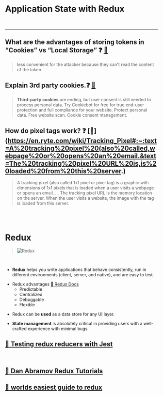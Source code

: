 # Application State with Redux

<br>
<hr>

## What are the advantages of storing tokens in “Cookies” vs “Local Storage” ❓ [📁](https://dev.to/cotter/localstorage-vs-cookies-all-you-need-to-know-about-storing-jwt-tokens-securely-in-the-front-end-15id)

> less convenient for the attacker because they can't read the content of the token

## Explain 3rd party cookies.❓ [📁](https://www.cookiebot.com/en/google-third-party-cookies/?gclid=CjwKCAjw49qKBhAoEiwAHQVTo2-uIcKK5mhREUYxWSkT3jEubyndsfDN0ri820CZaXWRF_O2NxP7RhoCM0cQAvD_BwE)

> **Third-party cookies** are ending, but user consent is still needed to process personal data. Try Cookiebot for free for true end-user protection and full compliance for your website. Protect personal data. Free website scan. Cookie consent management.

## How do pixel tags work? ❓ [📁](https://en.ryte.com/wiki/Tracking_Pixel#:~:text=A%20tracking%20pixel%20(also%20called,webpage%20or%20opens%20an%20email.&text=The%20tracking%20pixel%20URL%20is,is%20loaded%20from%20this%20server.)

> A tracking pixel (also called 1x1 pixel or pixel tag) is a graphic with dimensions of 1x1 pixels that is loaded when a user visits a webpage or opens an email. ... The tracking pixel URL is the memory location on the server. When the user visits a website, the image with the tag is loaded from this server.

<br>
<br>

# Redux

> ![Redux](https://labs.tadigital.com/wp-content/uploads/2020/04/getting-started-with-redux-1096x453.png)

<br>

- **Redux** helps you write applications that behave consistently, run in different environments (client, server, and native), and are easy to test.

* Redux advantages [📌 Redux Docs ](https://redux.js.org/)
  - Predictable
  - Centralized
  - Debuggable
  - Flexible

- Redux can be **used** as a data store for any UI layer.

- **State management** is absolutely critical in providing users with a well-crafted experience with minimal bugs.

## [📌 Testing redux reducers with Jest ](https://medium.com/@netxm/testing-redux-reducers-with-jest-6653abbfe3e1) <br>

<br>

## [📌 Dan Abramov Redux Tutorials ](https://egghead.io/courses/fundamentals-of-redux-course-from-dan-abramov-bd5cc867) <br>

## [📌 worlds easiest guide to redux ](https://www.freecodecamp.org/news/understanding-redux-the-worlds-easiest-guide-to-beginning-redux-c695f45546f6/) <br>
